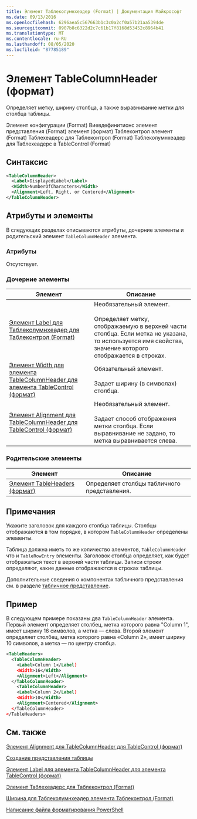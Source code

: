 ```yaml
---
title: Элемент Таблеколумнхеадер (Format) | Документация Майкрософт
ms.date: 09/13/2016
ms.openlocfilehash: 6296aea5c567663b1c3c0a2cf0a57b21aa5394de
ms.sourcegitcommit: 0907b8c6322d2c7c61b17f8168d53452c8964b41
ms.translationtype: MT
ms.contentlocale: ru-RU
ms.lasthandoff: 08/05/2020
ms.locfileid: "87785189"
---
```

# <a name="tablecolumnheader-element-format"></a>Элемент TableColumnHeader (формат)

Определяет метку, ширину столбца, а также выравнивание метки для столбца таблицы.

Элемент конфигурации (Format) Виевдефинитионс элемент представления (Format) элемент (формат) Таблеконтрол элемент (Format) Таблехеадерс для Таблеконтрол (Format) Таблеколумнхеадер для Таблехеадерс в TableControl (Format)

## <a name="syntax"></a>Синтаксис

```xml
<TableColumnHeader>
  <Label>DisplayedLabel</Label>
  <Width>NumberOfCharacters</Width>
  <Alignment>Left, Right, or Centered</Alignment>
</TableColumnHeader>
```

## <a name="attributes-and-elements"></a>Атрибуты и элементы

В следующих разделах описываются атрибуты, дочерние элементы и родительский элемент `TableColumnHeader` элемента.

### <a name="attributes"></a>Атрибуты

Отсутствует.

### <a name="child-elements"></a>Дочерние элементы

|Элемент|Описание|
|-------------|-----------------|
|[Элемент Label для Таблеколумнхеадер для Таблеконтрол (Format)](./label-element-for-tablecolumnheader-for-tablecontrol-format.md)|Необязательный элемент.<br /><br /> Определяет метку, отображаемую в верхней части столбца. Если метка не указана, то используется имя свойства, значение которого отображается в строках.|
|[Элемент Width для элемента TableColumnHeader для элемента TableControl (формат)](./width-element-for-tablecolumnheader-for-tablecontrol-format.md)|Обязательный элемент.<br /><br /> Задает ширину (в символах) столбца.|
|[Элемент Alignment для TableColumnHeader для TableControl (формат)](./alignment-element-for-tablecolumnheader-for-tablecontrol-format.md)|Необязательный элемент.<br /><br /> Задает способ отображения метки столбца. Если выравнивание не задано, то метка выравнивается слева.|

### <a name="parent-elements"></a>Родительские элементы

|Элемент|Описание|
|-------------|-----------------|
|[Элемент TableHeaders (формат)](./tableheaders-element-format.md)|Определяет столбцы табличного представления.|

## <a name="remarks"></a>Примечания

Укажите заголовок для каждого столбца таблицы. Столбцы отображаются в том порядке, в котором `TableColumnHeader` определены элементы.

Таблица должна иметь то же количество элементов, `TableColumnHeader` что и `TableRowEntry` элементы. Заголовок столбца определяет, как будет отображаться текст в верхней части таблицы. Записи строки определяют, какие данные отображаются в строках таблицы.

Дополнительные сведения о компонентах табличного представления см. в разделе [табличное представление](./creating-a-table-view.md).

## <a name="example"></a>Пример

В следующем примере показаны два `TableColumnHeader` элемента. Первый элемент определяет столбец, метка которого равна "Column 1", имеет ширину 16 символов, а метка — слева. Второй элемент определяет столбец, метка которого равна «Column 2», имеет ширину 10 символов, а метка — по центру столбца.

```xml
<TableHeaders>
  <TableColumnHeader>
    <Label>Column 1</Label)
    <Width>16</Width>
    <Alignment>Left</Alignment>
  </TableColumnHeader>
    <TableColumnHeader>
    <Label>Column 2</Label)
    <Width>10</Width>
    <Alignment>Centered</Alignment>
  </TableColumnHeader>
</TableHeaders>
```

## <a name="see-also"></a>См. также

[Элемент Alignment для TableColumnHeader для TableControl (формат)](./alignment-element-for-tablecolumnheader-for-tablecontrol-format.md)

[Создание представления таблицы](./creating-a-table-view.md)

[Элемент Label для элемента TableColumnHeader для элемента TableControl (формат)](./label-element-for-tablecolumnheader-for-tablecontrol-format.md)

[Элемент Таблехеадерс для Таблеконтрол (Format)](./tableheaders-element-format.md)

[Ширина для Таблеколумнхеадер элемента Таблеконтрол (Format)](./width-element-for-tablecolumnheader-for-tablecontrol-format.md)

[Написание файла форматирования PowerShell](./writing-a-powershell-formatting-file.md)
